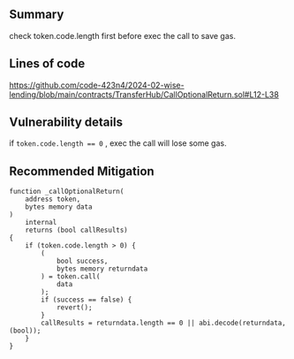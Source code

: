 ## Summary
check token.code.length first before exec the call to save gas.

## Lines of code
https://github.com/code-423n4/2024-02-wise-lending/blob/main/contracts/TransferHub/CallOptionalReturn.sol#L12-L38

## Vulnerability details
if `token.code.length == 0` , exec the call will lose some gas.

## Recommended Mitigation

    function _callOptionalReturn(
        address token,
        bytes memory data
    )
        internal
        returns (bool callResults)
    {
        if (token.code.length > 0) {
            (
                bool success,
                bytes memory returndata
            ) = token.call(
                data
            );
            if (success == false) {
                revert();
            }
            callResults = returndata.length == 0 || abi.decode(returndata,(bool));
        }
    }

